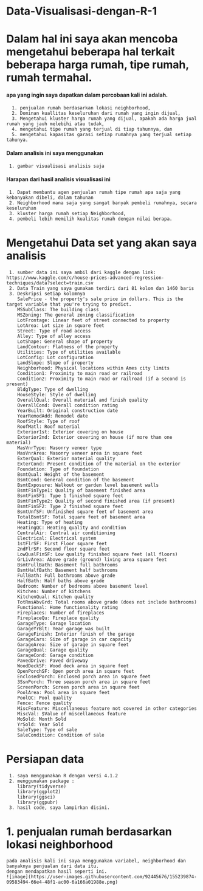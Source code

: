 # Data-Visualisasi-dengan-R-1

# Dalam hal ini saya akan mencoba mengetahui beberapa hal terkait beberapa harga rumah, tipe rumah, rumah termahal.

#### apa yang ingin saya dapatkan dalam percobaan kali ini adalah.
      1. penjualan rumah berdasarkan lokasi neighborhood,
      2. Dominan kuallitas keseluruhan dari rumah yang ingin dijual,
      3. Mengetahui kluster harga rumah yang dijual, apakah ada harga jual rumah yang jauh melebihi atau tudak,
      4. mengetahui tipe rumah yang terjual di tiap tahunnya, dan
      5. mengetahui kapasitas garasi setiap rumahnya yang terjual setiap tahunya. 
      
#### Dalam analisis ini saya menggunakan
     1. gambar visualisasi analisis saja
     
#### Harapan dari hasil analisis visualisasi ini 
     1. Dapat membantu agen penjualan rumah tipe rumah apa saja yang kebanyakan dibeli, dalam tahunan
     2. Neighborhood mana saja yang sangat banyak pembeli rumahnya, secara keseluruhan
     3. kluster harga rumah setiap Neighborhood,
     4. pembeli lebih memilih kualitas rumah dengan nilai berapa.
     
# Mengetahui Data set yang akan saya analisis
#### 
     1. sumber data ini saya ambil dari kaggle dengan link: https://www.kaggle.com/c/house-prices-advanced-regression-techniques/data?select=train.csv
     2. Data Train yang saya gunakan terdiri dari 81 kolom dan 1460 baris
     3. Deskripsi setiap kolomnya
        SalePrice - the property's sale price in dollars. This is the target variable that you're trying to predict.
        MSSubClass: The building class
        MSZoning: The general zoning classification
        LotFrontage: Linear feet of street connected to property
        LotArea: Lot size in square feet
        Street: Type of road access
        Alley: Type of alley access
        LotShape: General shape of property
        LandContour: Flatness of the property
        Utilities: Type of utilities available
        LotConfig: Lot configuration
        LandSlope: Slope of property
        Neighborhood: Physical locations within Ames city limits
        Condition1: Proximity to main road or railroad
        Condition2: Proximity to main road or railroad (if a second is present)
        BldgType: Type of dwelling
        HouseStyle: Style of dwelling
        OverallQual: Overall material and finish quality
        OverallCond: Overall condition rating
        YearBuilt: Original construction date
        YearRemodAdd: Remodel date
        RoofStyle: Type of roof
        RoofMatl: Roof material
        Exterior1st: Exterior covering on house
        Exterior2nd: Exterior covering on house (if more than one material)
        MasVnrType: Masonry veneer type
        MasVnrArea: Masonry veneer area in square feet
        ExterQual: Exterior material quality
        ExterCond: Present condition of the material on the exterior
        Foundation: Type of foundation
        BsmtQual: Height of the basement
        BsmtCond: General condition of the basement
        BsmtExposure: Walkout or garden level basement walls
        BsmtFinType1: Quality of basement finished area
        BsmtFinSF1: Type 1 finished square feet
        BsmtFinType2: Quality of second finished area (if present)
        BsmtFinSF2: Type 2 finished square feet
        BsmtUnfSF: Unfinished square feet of basement area
        TotalBsmtSF: Total square feet of basement area
        Heating: Type of heating
        HeatingQC: Heating quality and condition
        CentralAir: Central air conditioning
        Electrical: Electrical system
        1stFlrSF: First Floor square feet
        2ndFlrSF: Second floor square feet
        LowQualFinSF: Low quality finished square feet (all floors)
        GrLivArea: Above grade (ground) living area square feet
        BsmtFullBath: Basement full bathrooms
        BsmtHalfBath: Basement half bathrooms
        FullBath: Full bathrooms above grade
        HalfBath: Half baths above grade
        Bedroom: Number of bedrooms above basement level
        Kitchen: Number of kitchens
        KitchenQual: Kitchen quality
        TotRmsAbvGrd: Total rooms above grade (does not include bathrooms)
        Functional: Home functionality rating
        Fireplaces: Number of fireplaces
        FireplaceQu: Fireplace quality
        GarageType: Garage location
        GarageYrBlt: Year garage was built
        GarageFinish: Interior finish of the garage
        GarageCars: Size of garage in car capacity
        GarageArea: Size of garage in square feet
        GarageQual: Garage quality
        GarageCond: Garage condition
        PavedDrive: Paved driveway
        WoodDeckSF: Wood deck area in square feet
        OpenPorchSF: Open porch area in square feet
        EnclosedPorch: Enclosed porch area in square feet
        3SsnPorch: Three season porch area in square feet
        ScreenPorch: Screen porch area in square feet
        PoolArea: Pool area in square feet
        PoolQC: Pool quality
        Fence: Fence quality
        MiscFeature: Miscellaneous feature not covered in other categories
        MiscVal: $Value of miscellaneous feature
        MoSold: Month Sold
        YrSold: Year Sold
        SaleType: Type of sale
        SaleCondition: Condition of sale
        

# Persiapan data
####
     1. saya menggunakan R dengan versi 4.1.2
     2. menggunakan package : 
        library(tidyverse)
        library(ggplot2)
        library(ggsci)
        library(ggpubr)
     3. hasil code, saya lampirkan disini. 
     
#  1. penjualan rumah berdasarkan lokasi neighborhood
#### 
    pada analisis kali ini saya menggunakan variabel, neighborhood dan banyaknya penjualan dari data itu. 
    dengan mendapatkan hasil seperti ini.
    ![image](https://user-images.githubusercontent.com/92445676/155239874-09583494-66e4-48f1-ac00-6a166a01988e.png)



      
